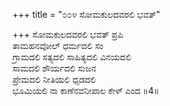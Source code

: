 +++
title = "೦೦೪ ಸೋಮಕುಲದವರಲಿ ಭವತ್"

+++
ಸೋಮಕುಲದವರಲಿ ಭವತ್ ಪ್ರಪಿ  
ತಾಮಹನವೋಲ್ ಧರ್ಮದಲಿ ಸಂ  
ಗ್ರಾಮದಲಿ ಸತ್ಯದಲಿ ಸಾಹಿತ್ಯದಲಿ ವಿನಯದಲಿ   
ಸಾಮದಲಿ ಶೌರ್ಯದಲಿ ಸುಜನ  
ಪ್ರೇಮದಲಿ ನೀತಿಯಲಿ ಧೃಡದಲಿ  
ಭೂಮಿಯಲಿ ನಾ ಕಾಣೆನವನೀಪಾಲ ಕೇಳ್ ಎಂದ     ॥4॥
